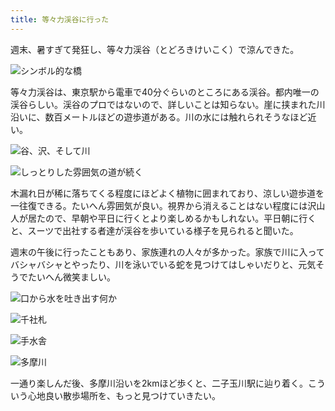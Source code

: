 ```yaml
---
title: 等々力渓谷に行った
---
```

週末、暑すぎて発狂し、等々力渓谷（とどろきけいこく）で涼んできた。

![](https://lh3.googleusercontent.com/6JObeOo-FX1IeJo5tRg9nuvl8m1yHIX2sdzNGdSPqW2KD4xu3xl5htJo3-KkH4uNhEbji9fCb4N2GcQtXP6WM9Is4d4bitSoq0PkJjaLFf1cfA16dEIvsBRiaEGG-sHdZb4dqposUJX3zKk_wWKFFuqSTCBvzfUn7_HhCZKKPBQiDA92HiS_OPq1Vw "シンボル的な橋")

等々力渓谷は、東京駅から電車で40分ぐらいのところにある渓谷。都内唯一の渓谷らしい。渓谷のプロではないので、詳しいことは知らない。崖に挟まれた川沿いに、数百メートルほどの遊歩道がある。川の水には触れられそうなほど近い。

![](https://lh5.googleusercontent.com/9T-LV54MADW3XKbP_rqHsHdQJDXr46PPnyGTfIUj7UtX9SJxYyCIVM_Ovp9SbpJ0HLmNr4Ex0XPoZGeyMvN_CKa9OmHfyZCtzRubFuvDZZt96V6V4MNHXJTr1gijQJVNtar9MooPc4u5RlP7xZu09cRUTenCKPGrVATMZFrerk5zc39OppZZ4XDz7w "谷、沢、そして川")

![](https://lh5.googleusercontent.com/Jxb2LqrB3yp9u8FjuXphjnaipVVIxcBJh2ld_lSUQ6nvxICXu66dFHiH6-5grVN_7ZG8_7uwap5X6cAlpbRIMTFP5PbDRDqimc5RAVA5GSHVZBBSIT4b0nxwSGdd8kOKMcMXT0MxFyMe-NuIBqK300BOmn5bQj8_7OJ23M2IpDgTW-hqe4fj2RA8gA "しっとりした雰囲気の道が続く")

木漏れ日が稀に落ちてくる程度にほどよく植物に囲まれており、涼しい遊歩道を一往復できる。たいへん雰囲気が良い。視界から消えることはない程度には沢山人が居たので、早朝や平日に行くとより楽しめるかもしれない。平日朝に行くと、スーツで出社する者達が渓谷を歩いている様子を見られると聞いた。

週末の午後に行ったこともあり、家族連れの人々が多かった。家族で川に入ってバシャバシャとやったり、川を泳いでいる蛇を見つけてはしゃいだりと、元気そうでたいへん微笑ましい。

![](https://lh4.googleusercontent.com/qYpIj76IdQk7oSrlnu1ld5bE33p7k-_l_TPCgi2CwwtYi7Jwodw7W_cJ5SaJ4c27_lCXdAhHwl6MXpxdVE2hWkXn8U3qtPRwRA1odtQFn_Z0ESmq-r1M0jt0e9V9Vr2mM52VZTHpEEaNBo5z-kDiNaPve3rzFDudNkxBtfFzzAP2Oy0RGIHRQUBH7w "口から水を吐き出す何か")

![](https://lh5.googleusercontent.com/9WK-27o5skQNJUlFkGw-clz14SL-m0gE-ceSNbSIPjonbpD-eA01Z9CwqPE4dtTwCmdMjtkh89FRw72knZuK0rZ1Qt-Vk40gEJLjINx2oPayry45CIjrQM7rX702NDz4T7jV2LSIy9M7IUVTvGHbtiqZUHcr5FFdrFugRnt_OBeAgW9Jhj9MgGgJ_w "千社札")

![](https://lh5.googleusercontent.com/0S0TDQDQhy5zKlRgqT58jUqohBMCaztSm3E8NPOHFh1ErqG_qlJ0YWn-Wdj92-AeoIBVImeV7E4oBe6E8aGMAlClxiNHZaZ0gWH2S23nXymXwxmOaN728mWY_I_RHevO9KZFdtlBJuyM4YD4Qkf4NjAnVhqie5sq4N6cyLK78vp7OxtKaF9grOIHwQ "手水舎")

![](https://lh5.googleusercontent.com/GiNWaf4Ycqjd5ViaO4Ufottumtr3Y2EBpCJ-LseKuG6d4wVrMs8yEs96-lUoD7RnEj03B1u-1RGdFMy_dWLyJJVwJDrtGNlStnMnzSF4gZu83TCLTxmTYOeTk4EK9J4yMTMr6nm-AIiN8P8cYftfw_6jSKzRs53FsChG6VpL4q4OUVt4jZUUsoO1Kg "多摩川")

一通り楽しんだ後、多摩川沿いを2kmほど歩くと、二子玉川駅に辿り着く。こういう心地良い散歩場所を、もっと見つけていきたい。
